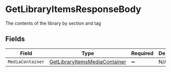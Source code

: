 # GetLibraryItemsResponseBody

The contents of the library by section and tag


## Fields

| Field                                                                                   | Type                                                                                    | Required                                                                                | Description                                                                             |
| --------------------------------------------------------------------------------------- | --------------------------------------------------------------------------------------- | --------------------------------------------------------------------------------------- | --------------------------------------------------------------------------------------- |
| `MediaContainer`                                                                        | [GetLibraryItemsMediaContainer](../../Models/Requests/GetLibraryItemsMediaContainer.md) | :heavy_minus_sign:                                                                      | N/A                                                                                     |